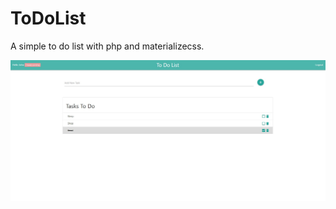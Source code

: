 # ToDoList

A simple to do list with php and materializecss.


<img src="https://github.com/4bnuk/ToDoList/blob/main/screenshot/list.jpg" width="800px" height="auto">
